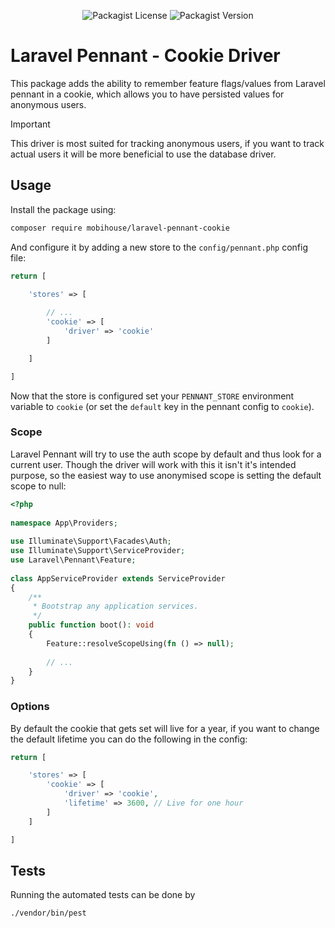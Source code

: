 <p align="center">
    <img alt="Packagist License" src="https://img.shields.io/packagist/l/mobihouse/laravel-pennant-cookie">
    <img alt="Packagist Version" src="https://img.shields.io/packagist/v/mobihouse/laravel-pennant-cookie">
</p>

# Laravel Pennant - Cookie Driver

This package adds the ability to remember feature flags/values
from Laravel pennant in a cookie, which allows you to have
persisted values for anonymous users.

> [!IMPORTANT]
> This driver is most suited for tracking anonymous users, if you
> want to track actual users it will be more beneficial to use
> the database driver.

## Usage

Install the package using:

```bash
composer require mobihouse/laravel-pennant-cookie
```

And configure it by adding a new store to the `config/pennant.php` config file:

```php
return [

    'stores' => [
        
        // ...
        'cookie' => [
            'driver' => 'cookie'
        ]

    ]

]
```

Now that the store is configured set your `PENNANT_STORE` environment variable to `cookie` (or
set the `default` key in the pennant config to `cookie`).

### Scope

Laravel Pennant will try to use the auth scope by default and thus look for a current user.
Though the driver will work with this it isn't it's intended purpose, so the easiest way
to use anonymised scope is setting the default scope to null:

```php
<?php
 
namespace App\Providers;
 
use Illuminate\Support\Facades\Auth;
use Illuminate\Support\ServiceProvider;
use Laravel\Pennant\Feature;
 
class AppServiceProvider extends ServiceProvider
{
    /**
     * Bootstrap any application services.
     */
    public function boot(): void
    {
        Feature::resolveScopeUsing(fn () => null);
 
        // ...
    }
}

```

### Options

By default the cookie that gets set will live for a year, if you want to change the
default lifetime you can do the following in the config:

```php
return [

    'stores' => [
        'cookie' => [
            'driver' => 'cookie',
            'lifetime' => 3600, // Live for one hour
        ]
    ]

]
```

## Tests

Running the automated tests can be done by

```bash
./vendor/bin/pest
```
